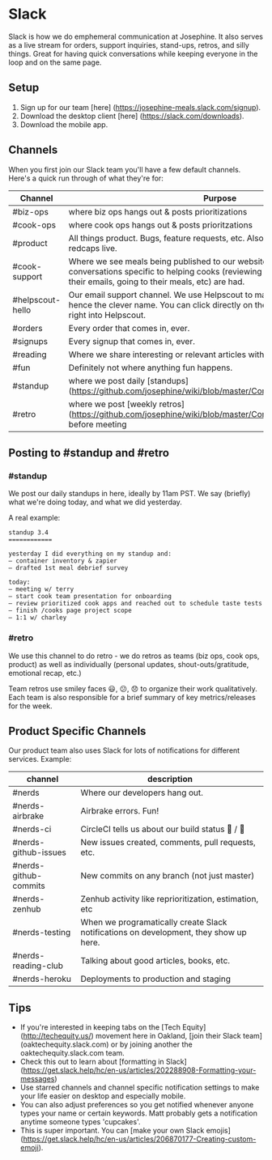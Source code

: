 # Slack
Slack is how we do emphemeral communication at Josephine. It also serves as a live stream for orders, support inquiries, stand-ups, retros, and silly things. Great for having quick conversations while keeping everyone in the loop and on the same page.

## Setup
1. Sign up for our team [here] (https://josephine-meals.slack.com/signup). 
2. Download the desktop client [here] (https://slack.com/downloads).
3. Download the mobile app.

## Channels
When you first join our Slack team you'll have a few default channels. Here's a quick run through of what they're for:

Channel | Purpose
--- | --- 
#biz-ops | where biz ops hangs out & posts prioritizations
#cook-ops | where cook ops hangs out & posts prioritzations
#product | All things product. Bugs, feature requests, etc. Also where sprint meeting redcaps live.
#cook-support | Where we see meals being published to our website real time. Also where conversations specific to helping cooks (reviewing their posts, responding to their emails, going to their meals, etc) are had. 
#helpscout-hello | Our email support channel. We use Helpscout to manage support tickets, hence the clever name. You can click directly on the ticket number to jump right into Helpscout.
#orders | Every order that comes in, ever. 
#signups | Every signup that comes in, ever.
#reading | Where we share interesting or relevant articles with each other. 
#fun | Definitely not where anything fun happens. 
#standup | where we post daily [standups] (https://github.com/josephine/wiki/blob/master/Communications/Meetings.md)
#retro | where we post [weekly retros] (https://github.com/josephine/wiki/blob/master/Communications/Meetings.md) before meeting 

## Posting to #standup and #retro
### #standup

We post our daily standups in here, ideally by 11am PST. We say (briefly) what we're doing today, and what we did yesterday.

A real example:

```
standup 3.4
============

yesterday I did everything on my standup and:
— container inventory & zapier
— drafted 1st meal debrief survey

today:
— meeting w/ terry
— start cook team presentation for onboarding
— review prioritized cook apps and reached out to schedule taste tests
— finish /cooks page project scope
— 1:1 w/ charley
```

### #retro

We use this channel to do retro - we do retros as teams (biz ops, cook ops, product) as well as individually (personal updates, shout-outs/gratitude, emotional recap, etc.)

Team retros use smiley faces :smiley:, :confused:, :disappointed: to organize their work qualitatively. Each team is also responsible for a brief summary of key metrics/releases for the week.

## Product Specific Channels

Our product team also uses Slack for lots of notifications for different services. Example:

channel | description
--- | ---
#nerds | Where our developers hang out.
#nerds-airbrake | Airbrake errors. Fun!
#nerds-ci | CircleCI tells us about our build status :apple: / :green_apple:
#nerds-github-issues | New issues created, comments, pull requests, etc.
#nerds-github-commits | New commits on any branch (not just master)
#nerds-zenhub | Zenhub activity like reprioritization, estimation, etc
#nerds-testing | When we programatically create Slack notifications on development, they show up here.
#nerds-reading-club | Talking about good articles, books, etc.
#nerds-heroku | Deployments to production and staging

## Tips
+ If you're interested in keeping tabs on the [Tech Equity] (http://techequity.us/) movement here in Oakland, [join their Slack team] (oaktechequity.slack.com) or by joining another the oaktechequity.slack.com team.
+ Check this out to learn about [formatting in Slack] (https://get.slack.help/hc/en-us/articles/202288908-Formatting-your-messages)
+ Use starred channels and channel specific notification settings to make your life easier on desktop and especially mobile. 
+ You can also adjust preferences so you get notified whenever anyone types your name or certain keywords. Matt probably gets a notification anytime someone types 'cupcakes'.
+ This is super important. You can [make your own Slack emojis] (https://get.slack.help/hc/en-us/articles/206870177-Creating-custom-emoji). 


